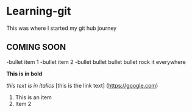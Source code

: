 # Learning-git
This was where I started my git hub journey

## COMING SOON

-bullet item 1
-bullet item 2
-bullet bullet bullet bullet rock it everywhere

**This is in bold**

*this text is in italics*
[this is the link text] (https://google.com)

1. This is an item
2. Item 2
